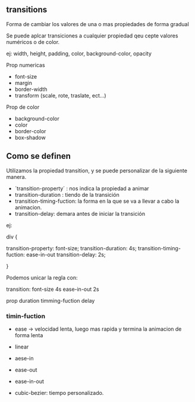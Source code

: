 ## transitions

Forma de cambiar los valores de una o mas propiedades de forma gradual

Se puede aplcar transiciones a cualquier propiedad qeu cepte valores numéricos o de color.

ej: width, height, padding, color, background-color, opacity

Prop numericas

- font-size
- margin
- border-width
- transform (scale, rote, traslate, ect...)

Prop de color

- background-color
- color
- border-color
- box-shadow

## Como se definen

Utilizamos la propiedad transition, y se puede personalizar de la siguiente manera.

- ´transition-property´ : nos indica la propiedad a animar
- transition-duration : tiendo de la transición
- transition-timing-fuction: la forma en la que se va a llevar a cabo la animacion. 
- transition-delay: demara antes de iniciar la transición

ej:

div {

transition-property: font-size;
transition-duration: 4s;
transition-timing-fuction: ease-in-out
transition-delay: 2s;

}

Podemos unicar la regla con: 

transition: font-size 4s ease-in-out 2s

prop    duration  timming-fuction    delay

### timin-fuction

- ease -> velocidad lenta, luego mas rapida y termina la animacion de forma lenta

-  linear

- aese-in

- ease-out

- ease-in-out

- cubic-bezier: tiempo personalizado. 
